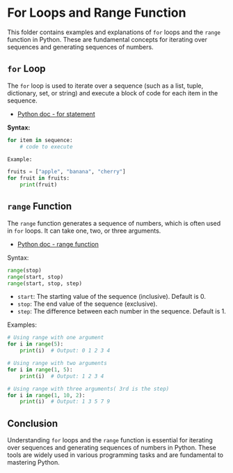 # For Loops and Range Function

This folder contains examples and explanations of `for` loops and the `range` function in Python. These are fundamental concepts for iterating over sequences and generating sequences of numbers.

## `for` Loop

The `for` loop is used to iterate over a sequence (such as a list, tuple, dictionary, set, or string) and execute a block of code for each item in the sequence.

- [Python doc - for statement](https://docs.python.org/3/tutorial/controlflow.html#for-statements)

**Syntax:**
```python
for item in sequence:
    # code to execute

Example:

fruits = ["apple", "banana", "cherry"]
for fruit in fruits:
    print(fruit)
```

## `range` Function
The `range` function generates a sequence of numbers, which is often used in `for` loops. It can take one, two, or three arguments.

- [Python doc - range function](https://docs.python.org/3/tutorial/controlflow.html#the-range-function)

Syntax:
```python
range(stop)
range(start, stop)
range(start, stop, step)
```

- `start`: The starting value of the sequence (inclusive). Default is 0.
- `stop`: The end value of the sequence (exclusive).
- `step`: The difference between each number in the sequence. Default is 1.

Examples:
```python
# Using range with one argument
for i in range(5):
    print(i)  # Output: 0 1 2 3 4

# Using range with two arguments
for i in range(1, 5):
    print(i)  # Output: 1 2 3 4

# Using range with three arguments( 3rd is the step)
for i in range(1, 10, 2):
    print(i)  # Output: 1 3 5 7 9
```

## Conclusion
Understanding `for` loops and the `range` function is essential for iterating over sequences and generating sequences of numbers in Python. These tools are widely used in various programming tasks and are fundamental to mastering Python.